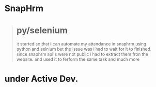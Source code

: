 # SnapHrm

> # py/selenium 
> it started so that i can automate my attandance in snaphrm using python and selnium but the issue was i had to wait for it to finished. since snaphrm api's were not public i had to extract them fron the website. and used it to ferform the same task and much more

# under Active Dev.
